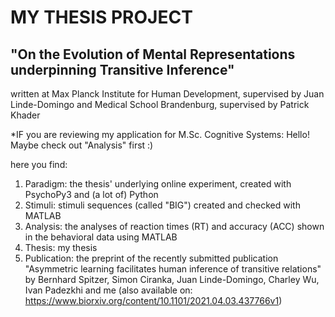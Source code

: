 # MY THESIS PROJECT

## "On the Evolution of Mental Representations underpinning Transitive Inference"

written at 
Max Planck Institute for Human Development, supervised by Juan Linde-Domingo and
Medical School Brandenburg, supervised by Patrick Khader

*IF you are reviewing my application for M.Sc. Cognitive Systems: Hello! Maybe check out "Analysis" first :)

here you find: 

1. Paradigm: the thesis' underlying online experiment, created with PsychoPy3 and (a lot of) Python
2. Stimuli: stimuli sequences (called "BIG") created and checked with MATLAB
3. Analysis: the analyses of reaction times (RT) and accuracy (ACC) shown in the behavioral data using MATLAB
4. Thesis: my thesis
5. Publication: the preprint of the recently submitted publication "Asymmetric learning facilitates human inference 
of transitive relations" by Bernhard Spitzer, Simon Ciranka, Juan Linde-Domingo, Charley Wu, Ivan Padezkhi and me (also available on: https://www.biorxiv.org/content/10.1101/2021.04.03.437766v1)
